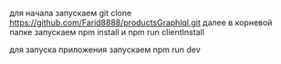 для начала запускаем git clone https://github.com/Farid8888/productsGraphlql.git далее в корневой папке запускаем npm install и npm run clientInstall 

для запуска приложения запускаем npm run dev